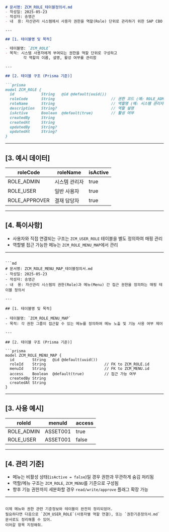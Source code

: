 ````md
# 문서명: ZCM_ROLE_테이블정의서.md
- 작성일: 2025-05-23
- 작성자: 송영근
- 내  용: 자산관리 시스템에서 사용자 권한을 역할(Role) 단위로 관리하기 위한 SAP CBO 형식의 권한 그룹 테이블 정의서

---

## [1. 테이블명 및 목적]

- 테이블명: `ZCM_ROLE`
- 목적: 시스템 사용자에게 부여되는 권한을 역할 단위로 구성하고  
        각 역할의 이름, 설명, 활성 여부를 관리함

---

## [2. 테이블 구조 (Prisma 기준)]

```prisma
model ZCM_ROLE {
  id            String   @id @default(uuid())
  roleCode      String                         // 권한 코드 (예: ROLE_ADMIN)
  roleName      String                         // 역할명 (예: 시스템 관리자)
  description   String?                        // 역할 설명
  isActive      Boolean  @default(true)        // 활성 여부
  createdBy     String
  createdAt     String
  updatedBy     String?
  updatedAt     String?
}
````

---

## \[3. 예시 데이터]

| roleCode       | roleName | isActive |
| -------------- | -------- | -------- |
| ROLE\_ADMIN    | 시스템 관리자  | true     |
| ROLE\_USER     | 일반 사용자   | true     |
| ROLE\_APPROVER | 결재 담당자   | true     |

---

## \[4. 특이사항]

* 사용자와 직접 연결되는 구조는 `ZCM_USER_ROLE` 테이블을 별도 정의하여 매핑 관리
* 역할별 접근 가능한 메뉴는 `ZCM_ROLE_MENU_MAP`에서 관리

---

````

```md
# 문서명: ZCM_ROLE_MENU_MAP_테이블정의서.md
- 작성일: 2025-05-23
- 작성자: 송영근
- 내  용: 자산관리 시스템의 권한(Role)과 메뉴(Menu) 간 접근 권한을 정의하는 매핑 테이블 정의서

---

## [1. 테이블명 및 목적]

- 테이블명: `ZCM_ROLE_MENU_MAP`
- 목적: 각 권한 그룹이 접근할 수 있는 메뉴를 정의하여 메뉴 노출 및 기능 사용 여부 제어

---

## [2. 테이블 구조 (Prisma 기준)]

```prisma
model ZCM_ROLE_MENU_MAP {
  id        String   @id @default(uuid())
  roleId    String                          // FK to ZCM_ROLE.id
  menuId    String                          // FK to ZCM_MENU.id
  access    Boolean  @default(true)         // 접근 가능 여부
  createdBy String
  createdAt String
}
````

---

## \[3. 사용 예시]

| roleId      | menuId   | access |
| ----------- | -------- | ------ |
| ROLE\_ADMIN | ASSET001 | true   |
| ROLE\_USER  | ASSET001 | false  |

---

## \[4. 관리 기준]

* 메뉴는 비활성 상태(`isActive = false`)일 경우 권한과 무관하게 숨김 처리됨
* 역할/메뉴 구조는 `ZCM_ROLE`, `ZCM_MENU`를 기준으로 구성됨
* 향후 기능 권한까지 세분화할 경우 `read/write/approve` 플래그 확장 가능

---

```

이제 메뉴와 권한 관련 기준정보와 테이블이 완전히 정리되었어.  
필요하다면 다음으로 `ZCM_USER_ROLE`(사용자별 역할 연결), 또는 `권한기준정의서.md` 문서로도 정리해줄 수 있어.  
이어갈 항목 지정해줘.
```
